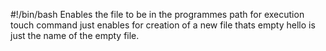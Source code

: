 #!/bin/bash Enables the file to be in the programmes path for execution
touch command just enables for creation of a new file thats empty
hello is just the name of the empty file. 
